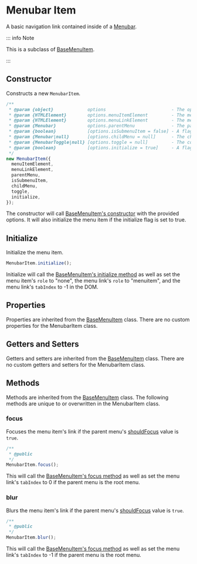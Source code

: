 # Menubar Item

A basic navigation link contained inside of a [Menubar](./menubar).

::: info Note

This is a subclass of [BaseMenuItem](./base-menu-item).

:::

## Constructor

Constructs a new `MenubarItem`.

```js
/**
 * @param {object}             options                         - The options for generating the menu item.
 * @param {HTMLElement}        options.menuItemElement         - The menu item in the DOM.
 * @param {HTMLElement}        options.menuLinkElement         - The menu item's link in the DOM.
 * @param {Menubar}            options.parentMenu              - The parent menu.
 * @param {boolean}            [options.isSubmenuItem = false] - A flag to mark if the menu item is controlling a submenu.
 * @param {Menubar|null}       [options.childMenu = null]      - The child menu.
 * @param {MenubarToggle|null} [options.toggle = null]         - The controller for the child menu.
 * @param {boolean}            [options.initialize = true]     - A flag to initialize the menu item immediately upon creation.
 */
new MenubarItem({
  menuItemElement,
  menuLinkElement,
  parentMenu,
  isSubmenuItem,
  childMenu,
  toggle,
  initialize,
});
```

The constructor will call [BaseMenuItem's constructor](./base-menu-item#constructor) with the provided options. It will also initialize the menu item if the initialize flag is set to true.

## Initialize

Initialize the menu item.

```js
MenubarItem.initialize();
```

Initialize will call the [BaseMenuItem's initialize method](./base-menu-item#initialize) as well as set the menu item's `role` to "none", the menu link's `role` to "menuitem", and the menu link's `tabIndex` to -1 in the DOM.

## Properties

Properties are inherited from the [BaseMenuItem](./base-menu-item#properties) class. There are no custom properties for the MenubarItem class.

## Getters and Setters

Getters and setters are inherited from the [BaseMenuItem](./base-menu-item#getters-and-setters) class. There are no custom getters and setters for the MenubarItem class.

## Methods

Methods are inherited from the [BaseMenuItem](./base-menu-item#methods) class. The following methods are unique to or overwritten in the MenubarItem class.

### focus

Focuses the menu item's link if the parent menu's [shouldFocus](./base-menu.md#shouldfocus) value is `true`.

```js
/**
 * @public
 */
MenubarItem.focus();
```

This will call the [BaseMenuItem's focus method](./base-menu-item#focus) as well as set the menu link's `tabIndex` to 0 if the parent menu is the root menu.

### blur

Blurs the menu item's link if the parent menu's [shouldFocus](./base-menu.md#shouldfocus) value is `true`.

```js
/**
 * @public
 */
MenubarItem.blur();
```

This will call the [BaseMenuItem's focus method](./base-menu-item#focus) as well as set the menu link's `tabIndex` to -1 if the parent menu is the root menu.
